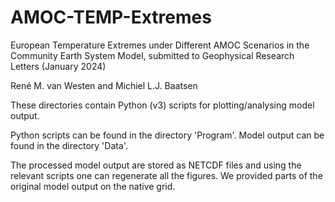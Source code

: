 # AMOC-TEMP-Extremes

European Temperature Extremes under Different AMOC Scenarios in the Community Earth System Model, submitted to Geophysical Research Letters (January 2024)

René M. van Westen and Michiel L.J. Baatsen

These directories contain Python (v3) scripts for plotting/analysing model output.

Python scripts can be found in the directory 'Program'.
Model output can be found in the directory 'Data'.

The processed model output are stored as NETCDF files and using the relevant scripts one can regenerate all the figures.
We provided parts of the original model output on the native grid.
